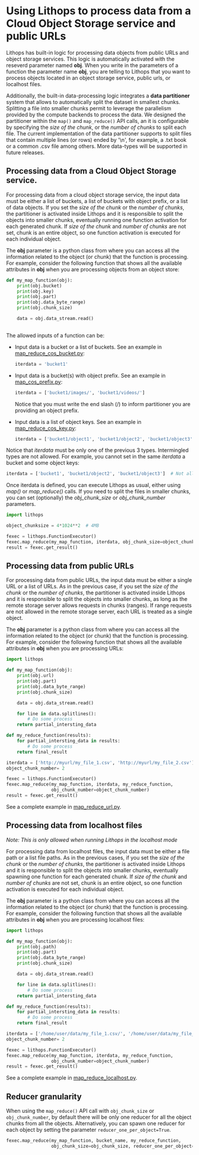 # Using Lithops to process data from a Cloud Object Storage service and public URLs

Lithops has built-in logic for processing data objects from public URLs and object storage services. This logic is automatically activated with the reseverd parameter named **obj**. When you write in the parameters of a function the parameter name **obj**, you are telling to Lithops that you want to process objects located in an object storage service, public urls, or localhost files.

Additionally, the built-in data-processing logic integrates a **data partitioner** system that allows to automatically split the dataset in smallest chunks. Splitting a file into smaller chunks permit to leverage the parallelism provided by the compute backends to process the data. We designed the partitioner within the `map()` and `map_reduce()` API calls, an it is configurable by specifying the *size of the chunk*, or the *number of chunks* to split each file. The current implementation of the data partitioner supports to split files that contain multiple lines (or rows) ended by '\n', for example, a .txt book or a common .csv file among others. More data-types will be supported in future releases.


## Processing data from a Cloud Object Storage service.
For processing data from a cloud object storage service, the input data must be either a list of buckets, a list of buckets with object prefix, or a list of data objects. If you set the *size of the chunk* or the *number of chunks*, the partitioner is activated inside Lithops and it is responsible to split the objects into smaller chunks, eventually running one function activation for each generated chunk. If *size of the chunk* and *number of chunks* are not set, chunk is an entire object, so one function activation is executed for each individual object.

The **obj** parameter is a python class from where you can access all the information related to the object (or chunk) that the function is processing. For example, consider the following function that shows all the available attributes in **obj** when you are processing objects from an object store:


```python
def my_map_function(obj):
    print(obj.bucket)
    print(obj.key)
    print(obj.part)
    print(obj.data_byte_range)
    print(obj.chunk_size)

    data = obj.data_stream.read()
    
```

The allowed inputs of a function can be:

- Input data is a bucket or a list of buckets. See an example in [map_reduce_cos_bucket.py](../examples/map_reduce_cos_bucket.py):
    ```python
    iterdata = 'bucket1'
    ```

-  Input data is a bucket(s) with object prefix. See an example in [map_cos_prefix.py](../examples/map_cos_prefix.py):
    ```python
    iterdata = ['bucket1/images/', 'bucket1/videos/']
    ```
    Notice that you must write the end slash (/) to inform partitioner you are providing an object prefix.

- Input data is a list of object keys. See an example in [map_reduce_cos_key.py](../examples/map_reduce_cos_key.py):
    ```python
    iterdata = ['bucket1/object1', 'bucket1/object2', 'bucket1/object3'] 
    ```
    
Notice that *iterdata* must be only one of the previous 3 types. Intermingled types are not allowed. For example, you cannot set in the same *iterdata* a bucket and some object keys:

```python
iterdata = ['bucket1', 'bucket1/object2', 'bucket1/object3']  # Not allowed
```

Once iterdata is defined, you can execute Lithops as usual, either using *map()* or *map_reduce()* calls. If you need to split the files in smaller chunks, you can set (optionally) the *obj_chunk_size* or *obj_chunk_number* parameters.

```python
import lithops

object_chunksize = 4*1024**2  # 4MB

fexec = lithops.FunctionExecutor()
fexec.map_reduce(my_map_function, iterdata, obj_chunk_size=object_chunksize)
result = fexec.get_result()
```

## Processing data from public URLs
For processing data from public URLs, the input data must be either a single URL or a list of URLs. As in the previous case, if you set the *size of the chunk* or the *number of chunks*, the partitioner is activated inside Lithops and it is responsible to split the objects into smaller chunks, as long as the remote storage server allows requests in chunks (ranges). If range requests are not allowed in the remote storage server, each URL is treated as a single object.

The **obj** parameter is a python class from where you can access all the information related to the object (or chunk) that the function is processing. For example, consider the following function that shows all the available attributes in **obj** when you are processing URLs:


```python
import lithops

def my_map_function(obj):
    print(obj.url)
    print(obj.part)
    print(obj.data_byte_range)
    print(obj.chunk_size)

    data = obj.data_stream.read()

    for line in data.splitlines():
        # Do some process
    return partial_intersting_data

def my_reduce_function(results):
    for partial_intersting_data in results:
        # Do some process
    return final_result

iterdata = ['http://myurl/my_file_1.csv', 'http://myurl/my_file_2.csv'] 
object_chunk_number= 2

fexec = lithops.FunctionExecutor()
fexec.map_reduce(my_map_function, iterdata, my_reduce_function,
                 obj_chunk_number=object_chunk_number)
result = fexec.get_result()
```

See a complete example in [map_reduce_url.py](../examples/map_reduce_url.py).


## Processing data from localhost files

*Note: This is only allowed when running Lithops in the localhost mode*

For processing data from localhost files, the input data must be either a file path or a list file paths. As in the previous cases, if you set the *size of the chunk* or the *number of chunks*, the partitioner is activated inside Lithops and it is responsible to split the objects into smaller chunks, eventually spawning one function for each generated chunk. If *size of the chunk* and *number of chunks* are not set, chunk is an entire object, so one function activation is executed for each individual object.

The **obj** parameter is a python class from where you can access all the information related to the object (or chunk) that the function is processing. For example, consider the following function that shows all the available attributes in **obj** when you are processing localhost files:


```python
import lithops

def my_map_function(obj):
    print(obj.path)
    print(obj.part)
    print(obj.data_byte_range)
    print(obj.chunk_size)

    data = obj.data_stream.read()

    for line in data.splitlines():
        # Do some process
    return partial_intersting_data

def my_reduce_function(results):
    for partial_intersting_data in results:
        # Do some process
    return final_result

iterdata = ['/home/user/data/my_file_1.csv/', '/home/user/data/my_file_2.csv'] 
object_chunk_number= 2

fexec = lithops.FunctionExecutor()
fexec.map_reduce(my_map_function, iterdata, my_reduce_function,
                 obj_chunk_number=object_chunk_number)
result = fexec.get_result()
```

See a complete example in [map_reduce_localhost.py](../examples/map_reduce_localhost.py).


## Reducer granularity
When using the `map_reduce()` API call with `obj_chunk_size` or `obj_chunk_number`, by default there will be only one reducer for all the object chunks from all the objects. Alternatively, you can spawn one reducer for each object by setting the parameter `reducer_one_per_object=True`.

```python
fexec.map_reduce(my_map_function, bucket_name, my_reduce_function, 
                 obj_chunk_size=obj_chunk_size, reducer_one_per_object=True)
```
